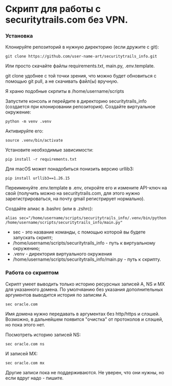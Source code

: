 # Скрипт для работы с securitytrails.com без VPN.

### Установка

Клонируйте репозиторий в нужную директорию (если дружите с git):

```
git clone https://github.com/user-name-art/securitytrails_info.git
```

Или просто скачайте файлы requirements.txt, main.py, .env.template.

git clone удобнее с той точки зрения, что можно будет обновиться с помощью git pull, а не скачивать файл(ы) вручную.

Я храню подобные скрпиты в /home/username/scripts

Запустите консоль и перейдите в директорию securitytrails_info (создается при клонировании репозитория). Создайте виртуальное окружение: 

```
python -m venv .venv
```

Активируйте его: 

```
source .venv/bin/activate
```

Установите необходимые зависимости: 

```
pip install -r requirements.txt
```

Для macOS может понадобиться понизить версию urllib3: 

```
pip install urllib3==1.26.15
```

Переименуйте .env.template в .env, откройте его и измените API-ключ на свой (получить можно на securitytrails.com, для этого нужно зарегистрироваться, на почту gmail регистрирует нормально).

Создайте алиас в .bashrc (или в .zshrc):

```
alias sec="/home/username/scripts/securitytrails_info/.venv/bin/python /home/username/scripts/securitytrails_info/main.py"
```

* sec - это название команды, с помощью которой вы будете запускать скрипт;
* /home/username/scripts/securitytrails_info - путь к виртуальному окружению;
* .venv - директория виртуального окружения 
* /home/username/scripts/securitytrails_info/main.py - путь к скрипту.

### Работа со скриптом



Скрипт умеет выводить только историю ресурсных записей A, NS и MX для указанного домена. По умолчяанию без указания дополнительных аргументов выводится история по записям A.

```
sec oracle.com
```

Имя домена нужно передавать в аргументах без http/https и слэшей. Возможно, в дальнейшем появится "очистка" от протоколов и слэшей, но пока этого нет.

Посмотреть историю записей NS:

```
sec oracle.com ns
```

И записей MX:

```
sec oracle.com mx
```

Другие записи пока не поддерживаются. Не уверен, что они нужны, но если вдруг надо - пишите. 
